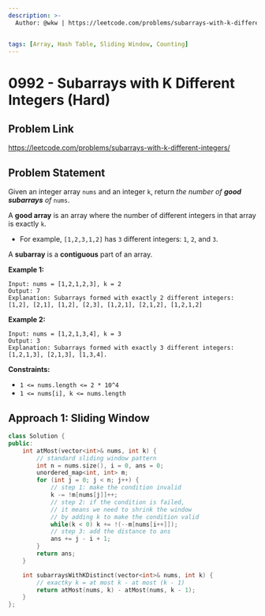 ```yaml
---
description: >-
  Author: @wkw | https://leetcode.com/problems/subarrays-with-k-different-integers/


tags: [Array, Hash Table, Sliding Window, Counting]
---
```


# 0992 - Subarrays with K Different Integers (Hard)

## Problem Link

https://leetcode.com/problems/subarrays-with-k-different-integers/

## Problem Statement

Given an integer array `nums` and an integer `k`, return _the number of **good subarrays** of_ `nums`.

A **good array** is an array where the number of different integers in that array is exactly `k`.

- For example, `[1,2,3,1,2]` has `3` different integers: `1`, `2`, and `3`.

A **subarray** is a **contiguous** part of an array.

**Example 1:**

```
Input: nums = [1,2,1,2,3], k = 2
Output: 7
Explanation: Subarrays formed with exactly 2 different integers: [1,2], [2,1], [1,2], [2,3], [1,2,1], [2,1,2], [1,2,1,2]
```

**Example 2:**

```
Input: nums = [1,2,1,3,4], k = 3
Output: 3
Explanation: Subarrays formed with exactly 3 different integers: [1,2,1,3], [2,1,3], [1,3,4].
```

**Constraints:**

- `1 <= nums.length <= 2 * 10^4`
- `1 <= nums[i], k <= nums.length`

## Approach 1: Sliding Window

<Tabs>
<TabItem value="cpp" label="C++">
<SolutionAuthor name="@wkw"/>

```cpp
class Solution {
public:
    int atMost(vector<int>& nums, int k) {
        // standard sliding window pattern
        int n = nums.size(), i = 0, ans = 0;
        unordered_map<int, int> m;
        for (int j = 0; j < n; j++) {
            // step 1: make the condition invalid
            k -= !m[nums[j]]++;
            // step 2: if the condition is failed,
            // it means we need to shrink the window
            // by adding k to make the condition valid
            while(k < 0) k += !(--m[nums[i++]]);
            // step 3: add the distance to ans
            ans += j - i + 1;
        }
        return ans;
    }

    int subarraysWithKDistinct(vector<int>& nums, int k) {
        // exactky k = at most k - at most (k - 1)
        return atMost(nums, k) - atMost(nums, k - 1);
    }
};
```

</TabItem>
</Tabs>
